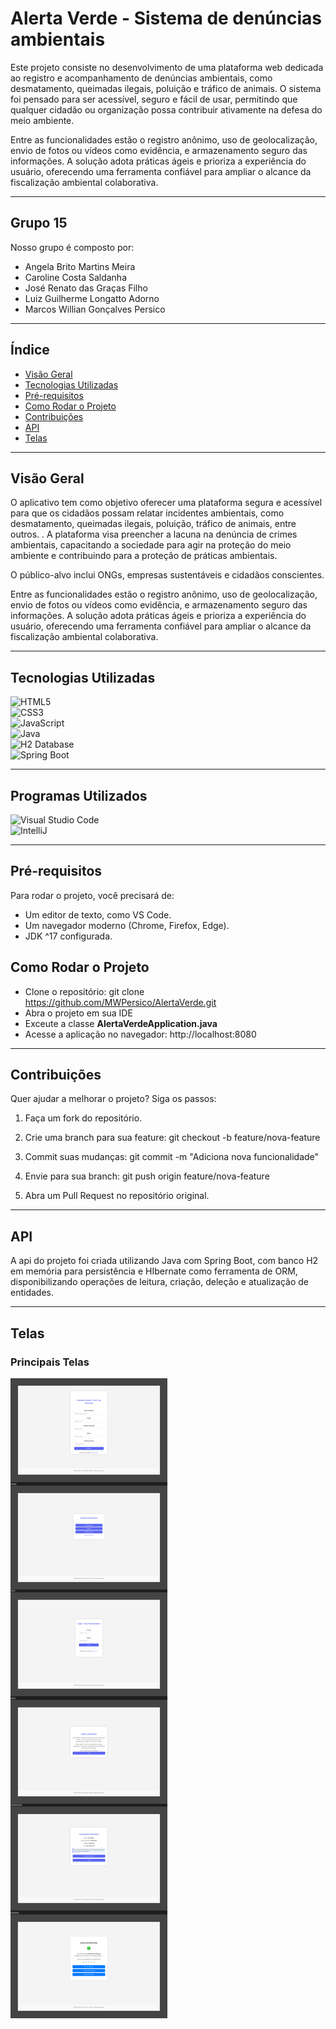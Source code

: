 # Alerta Verde - Sistema de denúncias ambientais  

Este projeto consiste no desenvolvimento de uma plataforma web dedicada ao registro e acompanhamento de denúncias ambientais, como desmatamento, queimadas ilegais, poluição e tráfico de animais. O sistema foi pensado para ser acessível, seguro e fácil de usar, permitindo que qualquer cidadão ou organização possa contribuir ativamente na defesa do meio ambiente.

Entre as funcionalidades estão o registro anônimo, uso de geolocalização, envio de fotos ou vídeos como evidência, e armazenamento seguro das informações. A solução adota práticas ágeis e prioriza a experiência do usuário, oferecendo uma ferramenta confiável para ampliar o alcance da fiscalização ambiental colaborativa.


---

## Grupo 15
Nosso grupo é composto por:

- Angela Brito Martins Meira 
- Caroline Costa Saldanha
- José Renato das Graças Filho
- Luiz Guilherme Longatto Adorno
- Marcos Willian Gonçalves Persico

---

## Índice  
- [Visão Geral](#visão-geral)  
- [Tecnologias Utilizadas](#tecnologias-utilizadas)  
- [Pré-requisitos](#pré-requisitos)  
- [Como Rodar o Projeto](#como-rodar-o-projeto)  
- [Contribuições](#contribuições)  
- [API](#api)
- [Telas](#telas)

---

## Visão Geral  
O aplicativo tem como objetivo oferecer uma plataforma segura e acessível para que os cidadãos possam relatar incidentes ambientais, como desmatamento, queimadas ilegais, poluição, tráfico de animais, entre outros. . A plataforma visa preencher a lacuna na denúncia de crimes ambientais, capacitando a sociedade para agir na proteção do meio ambiente e contribuindo para a proteção de práticas ambientais. 

O público-alvo inclui ONGs, empresas sustentáveis e cidadãos conscientes.

Entre as funcionalidades estão o registro anônimo, uso de geolocalização, envio de fotos ou vídeos como evidência, e armazenamento seguro das informações. A solução adota práticas ágeis e prioriza a experiência do usuário, oferecendo uma ferramenta confiável para ampliar o alcance da fiscalização ambiental colaborativa.

---

## Tecnologias Utilizadas  

![HTML5](https://img.shields.io/badge/HTML5-E34F26?style=for-the-badge&logo=html5&logoColor=white)  
![CSS3](https://img.shields.io/badge/CSS3-1572B6?style=for-the-badge&logo=css3&logoColor=white)  
![JavaScript](https://img.shields.io/badge/JavaScript-F7DF1E?style=for-the-badge&logo=javascript&logoColor=black)  
![Java](https://img.shields.io/badge/Java-ED8B00?style=for-the-badge&logo=openjdk&logoColor=white)  
![H2 Database](https://img.shields.io/badge/H2_Database-0078D6?style=for-the-badge&logo=databricks&logoColor=white)  
![Spring Boot](https://img.shields.io/badge/Spring_Boot-6DB33F?style=for-the-badge&logo=spring-boot&logoColor=white)  

---

## Programas Utilizados  

![Visual Studio Code](https://img.shields.io/badge/Visual_Studio_Code-0078D4?style=for-the-badge&logo=visual%20studio%20code&logoColor=White)  
![IntelliJ](https://img.shields.io/badge/Intellij%20Idea-000?logo=intellij-idea&style=for-the-badge)  

---

## Pré-requisitos  
Para rodar o projeto, você precisará de:  
- Um editor de texto, como VS Code.  
- Um navegador moderno (Chrome, Firefox, Edge).
- JDK ^17 configurada.  

## Como Rodar o Projeto  
- Clone o repositório: git clone https://github.com/MWPersico/AlertaVerde.git
- Abra o projeto em sua IDE
- Exceute a classe **AlertaVerdeApplication.java**
- Acesse a aplicação no navegador: http://localhost:8080
  
---

## Contribuições  
Quer ajudar a melhorar o projeto? Siga os passos:

1. Faça um fork do repositório.

2. Crie uma branch para sua feature:
   git checkout -b feature/nova-feature

3. Commit suas mudanças:
   git commit -m "Adiciona nova funcionalidade"

4. Envie para sua branch:
   git push origin feature/nova-feature

5. Abra um Pull Request no repositório original.

---

## API
A api do projeto foi criada utilizando Java com Spring Boot, com banco H2 em memória para persistência e HIbernate como ferramenta de ORM, disponibilizando operações de leitura, criação, deleção e atualização de entidades.


---

## Telas

### **Principais Telas**

![Prototipo Figma](/Prototipo%20Figma/PI%20Alerta%20Verde.png)


